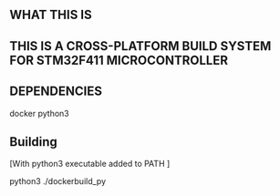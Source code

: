 ## WHAT THIS IS ##

## THIS IS A CROSS-PLATFORM BUILD SYSTEM FOR STM32F411 MICROCONTROLLER ##


## DEPENDENCIES ##

docker
python3

## Building ##

[With python3 executable added to PATH ]

python3 ./dockerbuild_py